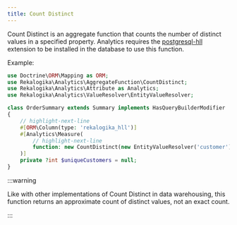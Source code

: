 ```yaml
---
title: Count Distinct
---
```


Count Distinct is an aggregate function that counts the number of distinct
values in a specified property. Analytics requires the
[postgresql-hll](https://github.com/citusdata/postgresql-hll) extension to be
installed in the database to use this function.

Example:

```php
use Doctrine\ORM\Mapping as ORM;
use Rekalogika\Analytics\AggregateFunction\CountDistinct;
use Rekalogika\Analytics\Attribute as Analytics;
use Rekalogika\Analytics\ValueResolver\EntityValueResolver;

class OrderSummary extends Summary implements HasQueryBuilderModifier
{
    // highlight-next-line
    #[ORM\Column(type: 'rekalogika_hll')]
    #[Analytics\Measure(
        // highlight-next-line
        function: new CountDistinct(new EntityValueResolver('customer')),
    )]
    private ?int $uniqueCustomers = null;
}
```

:::warning

Like with other implementations of Count Distinct in data warehousing, this
function returns an approximate count of distinct values, not an exact count.

:::